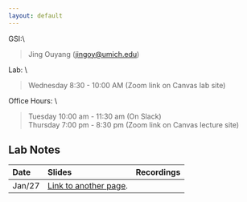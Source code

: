 ```yaml
---
layout: default
---
```



GSI:\
> Jing Ouyang (jingoy@umich.edu)

Lab: \
> Wednesday 8:30 - 10:00 AM (Zoom link on Canvas lab site) 

Office Hours:  \
> Tuesday 10:00 am - 11:30 am (On Slack) \
> Thursday 7:00 pm - 8:30 pm (Zoom link on Canvas lecture site) 


## Lab Notes

| Date       | Slides          | Recordings |
|:-------------|:------------------|:------|
|  Jan/27          | [Link to another page](./another-page.html). |   |
